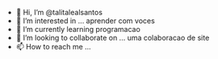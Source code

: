 - 👋 Hi, I’m @talitalealsantos
- 👀 I’m interested in ... aprender com voces
- 🌱 I’m currently learning  programacao
- 💞️ I’m looking to collaborate on ... uma colaboracao de site
- 📫 How to reach me ...

<!---
talitalealsantos/talitalealsantos is a ✨ special ✨ repository because its `README.md` (this file) appears on your GitHub profile.
You can click the Preview link to take a look at your changes.
--->
